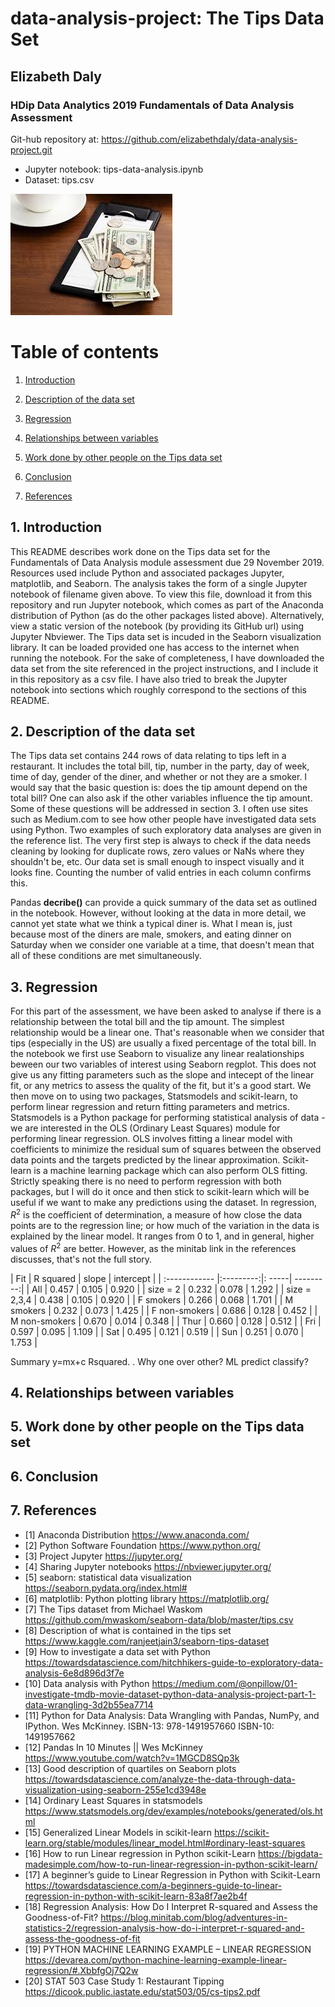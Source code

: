 # data-analysis-project: The Tips Data Set 
## Elizabeth Daly

### HDip Data Analytics 2019 Fundamentals of Data Analysis Assessment

Git-hub repository at:
https://github.com/elizabethdaly/data-analysis-project.git

- Jupyter notebook: tips-data-analysis.ipynb
- Dataset: tips.csv

![Tips](images/tip.jpg)

# Table of contents
1. [Introduction](#introduction)

2. [Description of the data set](#section1)

3. [Regression](section2)
    
3. [Relationships between variables](#section3)
    
4. [Work done by other people on the Tips data set](#section4)
    
5. [Conclusion](#conclusion)

6. [References](#references)

## 1. Introduction <a name="introduction"></a>
This README describes work done on the Tips data set for the Fundamentals of Data Analysis module assessment due 29 November 2019. Resources used include Python and associated packages Jupyter, matplotlib, and Seaborn. The analysis takes the form of a single Jupyter notebook of filename given above. To view this file, download it from this repository and run Jupyter notebook, which comes as part of the Anaconda distribution of Python (as do the other packages listed above). Alternatively, view a static version of the notebook (by providing its GitHub url) using Jupyter Nbviewer. The Tips data set is incuded in the Seaborn visualization library. It can be loaded provided one has access to the internet when running the notebook. For the sake of completeness, I have downloaded the data set from the site referenced in the project instructions, and I include it in this repository as a csv file. I have also tried to break the Jupyter notebook into sections which roughly correspond to the sections of this README.

##  2. Description of the data set <a name="section1"></a>
The Tips data set contains 244 rows of data relating to tips left in a restaurant. It includes the total bill, tip, number in the party, day of week, time of day, gender of the diner, and whether or not they are a smoker. I would say that the basic question is: does the tip amount depend on the total bill? One can also ask if the other variables influence the tip amount. Some of these questions will be addressed in section 3. <!--put in a ref-->
I often use sites such as Medium.com to see how other people have investigated data sets using Python. Two examples of such exploratory data analyses are given in the reference list. The very first step is always to check if the data needs cleaning by looking for duplicate rows, zero values or NaNs where they shouldn't be, etc. Our data set is small enough to inspect visually and it looks fine. Counting the number of valid entries in each column confirms this. 

Pandas **decribe()** can provide a quick summary of the data set as outlined in the notebook. However, without looking at the data in more detail, we cannot yet state what we think a typical diner is. What I mean is, just because most of the diners are male, smokers, and eating dinner on Saturday when we consider one variable at a time, that doesn't mean that all of these conditions are met simultaneously. 


##  3. Regression <a name="section2"></a>
For this part of the assessment, we have been asked to analyse if there is a relationship between the total bill and the tip amount. The simplest relationship would be a linear one. That's reasonable when we consider that tips (especially in the US) are usually a fixed percentage of the total bill. In the notebook we first use Seaborn to visualize any linear realationships beween our two variables of interest using Seaborn regplot. This does not give us any fitting parameters such as the slope and intecept of the linear fit, or any metrics to assess the quality of the fit, but it's a good start. We then move on to using two packages, Statsmodels and scikit-learn, to perform linear regression and return fitting parameters and metrics. Statsmodels is a Python package for performing statistical analysis of data - we are interested in the OLS (Ordinary Least Squares) module for performing linear regression. OLS involves fitting a linear model with coefficients to minimize the residual sum of squares between the observed data points and the targets predicted by the linear approximation. Scikit-learn is a machine learning package which can also perform OLS fitting. Strictly speaking there is no need to perform regression with both packages, but I will do it once and then stick to scikit-learn which will be useful if we want to make any predictions using the dataset. In regression, $R^2$ is the coefficient of determination, a measure of how close the data points are to the regression line; or how much of the variation in the data is explained by the linear model. It ranges from 0 to 1, and in general, higher values of $R^2$ are better. However, as the minitab link in the references discusses, that's not the full story.

| Fit           | R squared | slope | intercept |
| :------------ |:---------:|: -----| ---------:|
| All           | 0.457     | 0.105 | 0.920     |
| size = 2      | 0.232     | 0.078 | 1.292     |
| size = 2,3,4  | 0.438     | 0.105 | 0.920     |
| F smokers     | 0.266     | 0.068 | 1.701     |
| M smokers     | 0.232     | 0.073 | 1.425     |
| F non-smokers | 0.686     | 0.128 | 0.452     |
| M non-smokers | 0.670     | 0.014 | 0.348     |
| Thur          | 0.660     | 0.128 | 0.512     |
| Fri           | 0.597     | 0.095 | 1.109     |
| Sat           | 0.495     | 0.121 | 0.519     |
| Sun           | 0.251     | 0.070 | 1.753     |


Summary y=mx+c Rsquared. 
. Why one over other? ML predict classify?

## 4. Relationships between variables <a name="section3"></a>

## 5. Work done by other people on the Tips data set <a name="section4"></a>

## 6. Conclusion <a name="conclusion"></a>

## 7. References <a name="references"></a>
- [1]  Anaconda Distribution
https://www.anaconda.com/
- [2] Python Software Foundation
https://www.python.org/
- [3] Project Jupyter
https://jupyter.org/
- [4] Sharing Jupyter notebooks
https://nbviewer.jupyter.org/
- [5] seaborn: statistical data visualization
https://seaborn.pydata.org/index.html#
- [6] matplotlib: Python plotting library
https://matplotlib.org/
- [7] The Tips dataset from Michael Waskom
https://github.com/mwaskom/seaborn-data/blob/master/tips.csv
- [8] Description of what is contained in the tips set
https://www.kaggle.com/ranjeetjain3/seaborn-tips-dataset
- [9] How to investigate a data set with Python
https://towardsdatascience.com/hitchhikers-guide-to-exploratory-data-analysis-6e8d896d3f7e
- [10] Data analysis with Python
https://medium.com/@onpillow/01-investigate-tmdb-movie-dataset-python-data-analysis-project-part-1-data-wrangling-3d2b55ea7714
- [11] Python for Data Analysis: Data Wrangling with Pandas, NumPy, and IPython. 
Wes McKinney. ISBN-13: 978-1491957660 ISBN-10: 1491957662
- [12] Pandas In 10 Minutes || Wes McKinney
https://www.youtube.com/watch?v=1MGCD8SQp3k
- [13] Good description of quartiles on Seaborn plots
https://towardsdatascience.com/analyze-the-data-through-data-visualization-using-seaborn-255e1cd3948e
- [14] Ordinary Least Squares in statsmodels
https://www.statsmodels.org/dev/examples/notebooks/generated/ols.html
- [15] Generalized Linear Models in scikit-learn
https://scikit-learn.org/stable/modules/linear_model.html#ordinary-least-squares
- [16] How to run Linear regression in Python scikit-Learn
https://bigdata-madesimple.com/how-to-run-linear-regression-in-python-scikit-learn/
- [17] A beginner’s guide to Linear Regression in Python with Scikit-Learn
https://towardsdatascience.com/a-beginners-guide-to-linear-regression-in-python-with-scikit-learn-83a8f7ae2b4f
- [18] Regression Analysis: How Do I Interpret R-squared and Assess the Goodness-of-Fit?
https://blog.minitab.com/blog/adventures-in-statistics-2/regression-analysis-how-do-i-interpret-r-squared-and-assess-the-goodness-of-fit
- [19] PYTHON MACHINE LEARNING EXAMPLE – LINEAR REGRESSION
https://devarea.com/python-machine-learning-example-linear-regression/#.XbbfgOj7Q2w
- [20] STAT 503 Case Study 1: Restaurant Tipping
https://dicook.public.iastate.edu/stat503/05/cs-tips2.pdf

